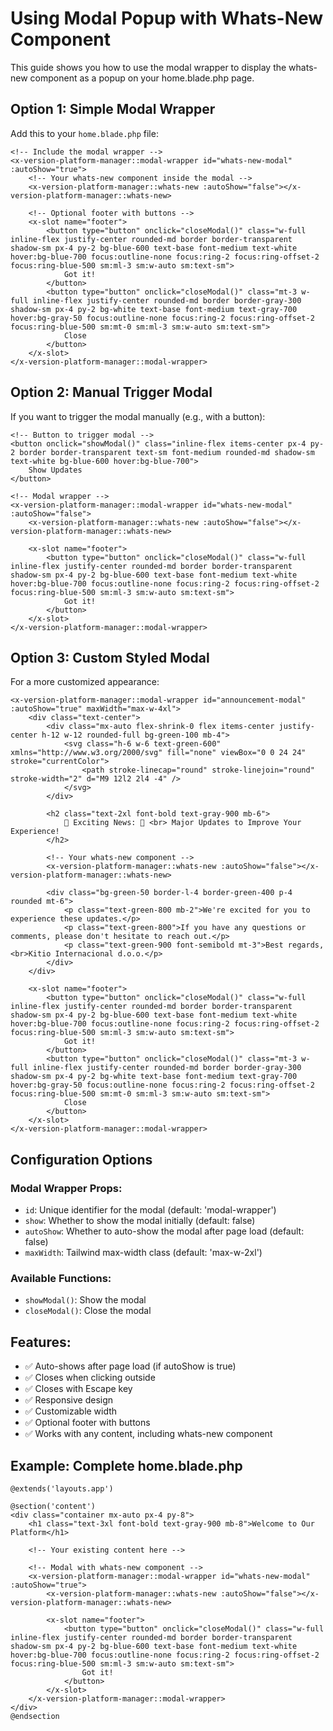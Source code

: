 # Using Modal Popup with Whats-New Component

This guide shows you how to use the modal wrapper to display the whats-new component as a popup on your home.blade.php page.

## Option 1: Simple Modal Wrapper

Add this to your `home.blade.php` file:

```blade
<!-- Include the modal wrapper -->
<x-version-platform-manager::modal-wrapper id="whats-new-modal" :autoShow="true">
    <!-- Your whats-new component inside the modal -->
    <x-version-platform-manager::whats-new :autoShow="false"></x-version-platform-manager::whats-new>
    
    <!-- Optional footer with buttons -->
    <x-slot name="footer">
        <button type="button" onclick="closeModal()" class="w-full inline-flex justify-center rounded-md border border-transparent shadow-sm px-4 py-2 bg-blue-600 text-base font-medium text-white hover:bg-blue-700 focus:outline-none focus:ring-2 focus:ring-offset-2 focus:ring-blue-500 sm:ml-3 sm:w-auto sm:text-sm">
            Got it!
        </button>
        <button type="button" onclick="closeModal()" class="mt-3 w-full inline-flex justify-center rounded-md border border-gray-300 shadow-sm px-4 py-2 bg-white text-base font-medium text-gray-700 hover:bg-gray-50 focus:outline-none focus:ring-2 focus:ring-offset-2 focus:ring-blue-500 sm:mt-0 sm:ml-3 sm:w-auto sm:text-sm">
            Close
        </button>
    </x-slot>
</x-version-platform-manager::modal-wrapper>
```

## Option 2: Manual Trigger Modal

If you want to trigger the modal manually (e.g., with a button):

```blade
<!-- Button to trigger modal -->
<button onclick="showModal()" class="inline-flex items-center px-4 py-2 border border-transparent text-sm font-medium rounded-md shadow-sm text-white bg-blue-600 hover:bg-blue-700">
    Show Updates
</button>

<!-- Modal wrapper -->
<x-version-platform-manager::modal-wrapper id="whats-new-modal" :autoShow="false">
    <x-version-platform-manager::whats-new :autoShow="false"></x-version-platform-manager::whats-new>
    
    <x-slot name="footer">
        <button type="button" onclick="closeModal()" class="w-full inline-flex justify-center rounded-md border border-transparent shadow-sm px-4 py-2 bg-blue-600 text-base font-medium text-white hover:bg-blue-700 focus:outline-none focus:ring-2 focus:ring-offset-2 focus:ring-blue-500 sm:ml-3 sm:w-auto sm:text-sm">
            Got it!
        </button>
    </x-slot>
</x-version-platform-manager::modal-wrapper>
```

## Option 3: Custom Styled Modal

For a more customized appearance:

```blade
<x-version-platform-manager::modal-wrapper id="announcement-modal" :autoShow="true" maxWidth="max-w-4xl">
    <div class="text-center">
        <div class="mx-auto flex-shrink-0 flex items-center justify-center h-12 w-12 rounded-full bg-green-100 mb-4">
            <svg class="h-6 w-6 text-green-600" xmlns="http://www.w3.org/2000/svg" fill="none" viewBox="0 0 24 24" stroke="currentColor">
                <path stroke-linecap="round" stroke-linejoin="round" stroke-width="2" d="M9 12l2 2l4 -4" />
            </svg>
        </div>
        
        <h2 class="text-2xl font-bold text-gray-900 mb-6">
            🎉 Exciting News: 🎉 <br> Major Updates to Improve Your Experience!
        </h2>
        
        <!-- Your whats-new component -->
        <x-version-platform-manager::whats-new :autoShow="false"></x-version-platform-manager::whats-new>
        
        <div class="bg-green-50 border-l-4 border-green-400 p-4 rounded mt-6">
            <p class="text-green-800 mb-2">We're excited for you to experience these updates.</p>
            <p class="text-green-800">If you have any questions or comments, please don't hesitate to reach out.</p>
            <p class="text-green-900 font-semibold mt-3">Best regards,<br>Kitio Internacional d.o.o.</p>
        </div>
    </div>
    
    <x-slot name="footer">
        <button type="button" onclick="closeModal()" class="w-full inline-flex justify-center rounded-md border border-transparent shadow-sm px-4 py-2 bg-blue-600 text-base font-medium text-white hover:bg-blue-700 focus:outline-none focus:ring-2 focus:ring-offset-2 focus:ring-blue-500 sm:ml-3 sm:w-auto sm:text-sm">
            Got it!
        </button>
        <button type="button" onclick="closeModal()" class="mt-3 w-full inline-flex justify-center rounded-md border border-gray-300 shadow-sm px-4 py-2 bg-white text-base font-medium text-gray-700 hover:bg-gray-50 focus:outline-none focus:ring-2 focus:ring-offset-2 focus:ring-blue-500 sm:mt-0 sm:ml-3 sm:w-auto sm:text-sm">
            Close
        </button>
    </x-slot>
</x-version-platform-manager::modal-wrapper>
```

## Configuration Options

### Modal Wrapper Props:
- `id`: Unique identifier for the modal (default: 'modal-wrapper')
- `show`: Whether to show the modal initially (default: false)
- `autoShow`: Whether to auto-show the modal after page load (default: false)
- `maxWidth`: Tailwind max-width class (default: 'max-w-2xl')

### Available Functions:
- `showModal()`: Show the modal
- `closeModal()`: Close the modal

## Features:
- ✅ Auto-shows after page load (if autoShow is true)
- ✅ Closes when clicking outside
- ✅ Closes with Escape key
- ✅ Responsive design
- ✅ Customizable width
- ✅ Optional footer with buttons
- ✅ Works with any content, including whats-new component

## Example: Complete home.blade.php

```blade
@extends('layouts.app')

@section('content')
<div class="container mx-auto px-4 py-8">
    <h1 class="text-3xl font-bold text-gray-900 mb-8">Welcome to Our Platform</h1>
    
    <!-- Your existing content here -->
    
    <!-- Modal with whats-new component -->
    <x-version-platform-manager::modal-wrapper id="whats-new-modal" :autoShow="true">
        <x-version-platform-manager::whats-new :autoShow="false"></x-version-platform-manager::whats-new>
        
        <x-slot name="footer">
            <button type="button" onclick="closeModal()" class="w-full inline-flex justify-center rounded-md border border-transparent shadow-sm px-4 py-2 bg-blue-600 text-base font-medium text-white hover:bg-blue-700 focus:outline-none focus:ring-2 focus:ring-offset-2 focus:ring-blue-500 sm:ml-3 sm:w-auto sm:text-sm">
                Got it!
            </button>
        </x-slot>
    </x-version-platform-manager::modal-wrapper>
</div>
@endsection
``` 